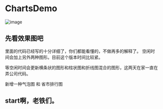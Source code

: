 # ChartsDemo

![image](https://github.com/cCathyc/ChartsDemo/blob/master/charts.gif)

## 先看效果图吧
里面的代码已经写的十分详细了，你们都能看懂的，不做再多的解释了。
空闲时间会加上另外两种图形。目前这个版本时间比较紧。

等空闲时间会更新横条状的图形和柱状图和折线图混合的图形，这两天在家一直在弄公司代码。

新增一种气泡图 和 省市排行图

## start啊，老铁们。

